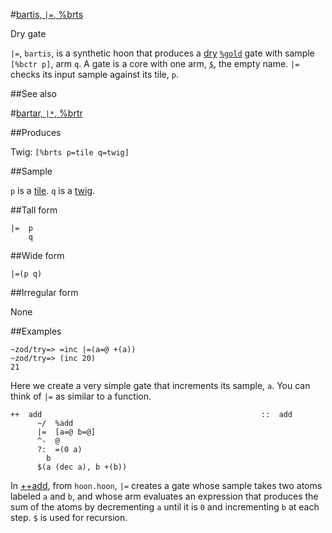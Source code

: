 #[bartis, `|=`, %brts](#brts)

Dry gate

`|=`, `bartis`,  is a synthetic hoon that produces a [dry]() [`%gold`]() gate with sample `[%bctr p]`, arm `q`. A gate is a core with one arm, [`$`](), the empty name. `|=` checks its input sample against its tile, `p`.

##See also

#[bartar, `|*`, %brtr](#brtr)

##Produces

Twig: `[%brts p=tile q=twig]`

##Sample

`p` is a [tile]().
`q` is a [twig]().

##Tall form

    |=  p
        q

##Wide form

    |=(p q)

##Irregular form

None

##Examples

    ~zod/try=> =inc |=(a=@ +(a))
    ~zod/try=> (inc 20)
    21

Here we create a very simple gate that increments its sample, `a`. You can think of `|=` as similar to a function.

```
++  add                                                 ::  add
      ~/  %add
      |=  [a=@ b=@]
      ^-  @
      ?:  =(0 a)
        b
      $(a (dec a), b +(b))
```

In [++add](), from `hoon.hoon`, `|=` creates a gate whose sample takes two atoms labeled `a` and `b`, and whose arm evaluates an expression that produces the sum of the atoms by decrementing `a` until it is `0` and incrementing `b` at each step. `$` is used for recursion.

